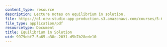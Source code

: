 ```yaml
---
content_type: resource
description: Lecture notes on equilibrium in solution.
file: https://ol-ocw-studio-app-production.s3.amazonaws.com/courses/5-60-thermodynamics-kinetics-spring-2008/9979ebf75a65a38c2031d5b7b28ede10_lec_16.pdf
file_type: application/pdf
resourcetype: Document
title: Equilibrium in Solution
uid: 9979ebf7-5a65-a38c-2031-d5b7b28ede10
---
```

